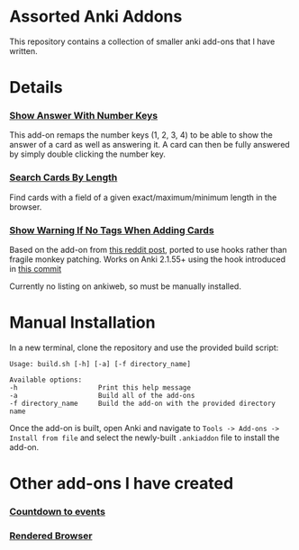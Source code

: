 # Assorted Anki Addons
This repository contains a collection of smaller anki add-ons that I have written.

# Details

### [Show Answer With Number Keys](https://ankiweb.net/shared/info/188886658)
This add-on remaps the number keys (1, 2, 3, 4) to be able to show the answer of a card as well as answering it. A card can then be fully answered by simply double clicking the number key.

### [Search Cards By Length](https://ankiweb.net/shared/info/819294114)
Find cards with a field of a given exact/maximum/minimum length in the browser.

### [Show Warning If No Tags When Adding Cards]()
Based on the add-on from [this reddit post](https://www.reddit.com/r/Anki/comments/coc6wp/comment/ewi7m2m/?utm_source=share&utm_medium=web2x&context=3), ported to use hooks rather than fragile monkey patching. Works on Anki 2.1.55+ using the hook introduced in [this commit](https://github.com/ankitects/anki/commit/56f806146c5ba79377f26f082bfca25dc8417bac)

Currently no listing on ankiweb, so must be manually installed.

# Manual Installation

In a new terminal, clone the repository and use the provided build script:

```
Usage: build.sh [-h] [-a] [-f directory_name]

Available options:
-h                    Print this help message
-a                    Build all of the add-ons
-f directory_name     Build the add-on with the provided directory name
```

Once the add-on is built, open Anki and navigate to `Tools -> Add-ons -> Install from file` and select the newly-built `.ankiaddon` file to install the add-on.

# Other add-ons I have created

### [Countdown to events](https://ankiweb.net/shared/info/1143540799)

### [Rendered Browser](https://ankiweb.net/shared/info/993394845)